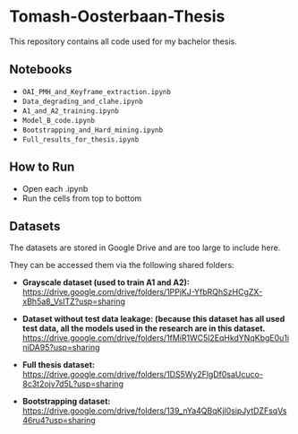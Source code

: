 # Tomash-Oosterbaan-Thesis
This repository contains all code used for my bachelor thesis.

## Notebooks

- `OAI_PMH_and_Keyframe_extraction.ipynb`
- `Data_degrading_and_clahe.ipynb`
- `A1_and_A2_training.ipynb`
- `Model_B_code.ipynb`
- `Bootstrapping_and_Hard_mining.ipynb`
- `Full_results_for_thesis.ipynb`

## How to Run

- Open each .ipynb
- Run the cells from top to bottom

## Datasets
The datasets are stored in Google Drive and are too large to include here.

They can be accessed them via the following shared folders:

- **Grayscale dataset (used to train A1 and A2):**  
  https://drive.google.com/drive/folders/1PPjKJ-YfbRQhSzHCgZX-xBh5a8_VsITZ?usp=sharing

- **Dataset without test data leakage: (because this dataset has all used test data, all the models used in the research are in this dataset.**  
  https://drive.google.com/drive/folders/1fMiR1WC5l2EqHkdYNqKbgE0u1iniDA95?usp=sharing

- **Full thesis dataset:**  
  https://drive.google.com/drive/folders/1DS5Wy2FlgDf0saUcuco-8c3t2ojv7d5L?usp=sharing

- **Bootstrapping dataset:**  
  https://drive.google.com/drive/folders/139_nYa4QBqKjl0sipJytDZFsqVs46ru4?usp=sharing
